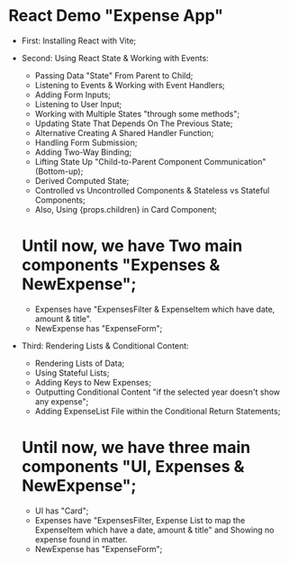 # React Demo "Expense App"

* First: Installing React with Vite;

* Second: Using React State & Working with Events:
    - Passing Data "State" From Parent to Child;
    - Listening to Events & Working with Event Handlers;
    - Adding Form Inputs;
    - Listening to User Input;
    - Working with Multiple States "through some methods";
    - Updating State That Depends On The Previous State;
    - Alternative Creating A Shared Handler Function;
    - Handling Form Submission;
    - Adding Two-Way Binding;
    - Lifting State Up "Child-to-Parent Component Communication" (Bottom-up);
    - Derived  Computed State;
    - Controlled vs Uncontrolled Components & Stateless vs Stateful Components;
    - Also, Using {props.children} in Card Component;
    
    # Until now, we have Two main components "Expenses & NewExpense"; 
    - Expenses have "ExpensesFilter & ExpenseItem which have date, amount & title".
    - NewExpense has "ExpenseForm";

* Third: Rendering Lists & Conditional Content: 
    - Rendering Lists of Data;
    - Using Stateful Lists;
    - Adding Keys to New Expenses;
    - Outputting Conditional Content "if the selected year doesn't show any expense";
    - Adding ExpenseList File within the Conditional Return Statements;

    # Until now, we have three main components "UI, Expenses & NewExpense"; 
    - UI has "Card";
    - Expenses have "ExpensesFilter, Expense List to map the ExpenseItem which have a date, amount & title" and Showing no expense found in matter.
    - NewExpense has "ExpenseForm";
